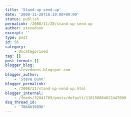 ```yaml
---
title: 'Stand-up send-up'
date: '2008-11-28T16:19:00+00:00'
status: publish
permalink: /2008/11/28/stand-up-send-up
author: stevedunn
excerpt: ''
type: post
id: 56
category:
    - Uncategorised
tag: []
post_format: []
blogger_blog:
    - stevedunns.blogspot.com
blogger_author:
    - 'Steve Dunn'
blogger_permalink:
    - /2008/11/stand-up-send-up.html
blogger_internal:
    - /feeds/32841709/posts/default/118150884622447000
dsq_thread_id:
    - '7864639896'
---
```

<object height="344" width="425"><param name="movie" value="http://www.youtube.com/v/SUcmpZ8hzKA&color1=0xb1b1b1&color2=0xcfcfcf&hl=en&feature=player_embedded&fs=1"></param><param name="allowFullScreen" value="true"></param><embed allowfullscreen="true" height="344" src="http://www.youtube.com/v/SUcmpZ8hzKA&color1=0xb1b1b1&color2=0xcfcfcf&hl=en&feature=player_embedded&fs=1" type="application/x-shockwave-flash" width="425"></embed></object>
